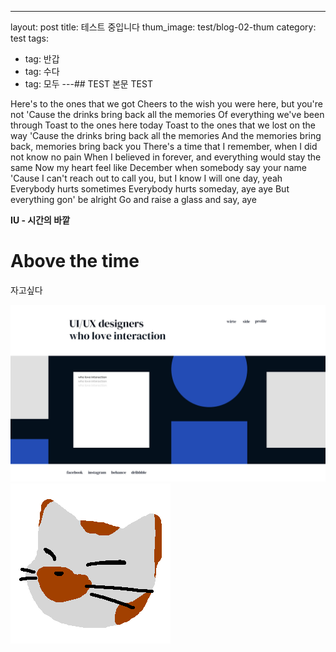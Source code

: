 ---
layout: post
title: 테스트 중입니다
thum_image: test/blog-02-thum
category: test
tags:
  - tag: 반갑
  - tag: 수다
  - tag: 모두
---## TEST 본문 TEST

Here's to the ones that we got Cheers to the wish you were here, but you're not
'Cause the drinks bring back all the memories Of everything we've been through
Toast to the ones here today Toast to the ones that we lost on the way
'Cause the drinks bring back all the memories And the memories bring back, memories bring back you There's a time that I remember, when I did not know no pain When I believed in forever, and everything would stay the same
Now my heart feel like December when somebody say your name
'Cause I can't reach out to call you, but I know I will one day, yeah
Everybody hurts sometimes
Everybody hurts someday, aye aye
But everything gon' be alright
Go and raise a glass and say, aye

**IU - 시간의 바깥**

# Above the time

자고싶다

![힘들어](/assets/img/projects/testimage-main.jpg)
![Image Alt 텍스트](/assets/img/testimage.png)
